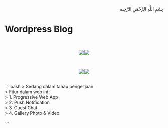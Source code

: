 <p align="right">
بِسْمِ اللَّهِ الرَّحْمَنِ الرَّحِيم 
</p>

# Wordpress Blog

<br>
<p align="center">
<img src="https://blog.afrizalmy.com/gambar/desktop1.png"/><img src="https://blog.afrizalmy.com/gambar/desktop2.png"/></p><br>
<p align="center">
<img src="https://blog.afrizalmy.com/gambar/hp1.png"/><img src="https://blog.afrizalmy.com/gambar/hp2.png"/></p><br>
``` bash
> Sedang dalam tahap pengerjaan<br>
> Fitur dalam web ini :<br>
> 1. Progressive Web App<br>
> 2. Push Notification<br>
> 3. Guest Chat<br>
> 4. Gallery Photo & Video<br><br>
```
